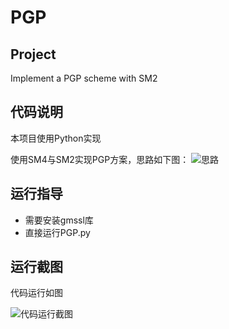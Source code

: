 # PGP

## Project
 Implement a PGP scheme with SM2


## 代码说明
本项目使用Python实现


使用SM4与SM2实现PGP方案，思路如下图：
![思路](https://github.com/wzd12138/Cyberspace-Security-Innovation-and-Entrepreneurship-Practice-Course/blob/main/image/PGP/PPT.png)



## 运行指导
- 需要安装gmssl库
- 直接运行PGP.py

## 运行截图
代码运行如图

![代码运行截图](https://github.com/wzd12138/Cyberspace-Security-Innovation-and-Entrepreneurship-Practice-Course/blob/main/image/PGP/PGP.png)